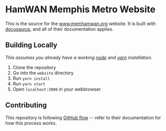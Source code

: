 # HamWAN Memphis Metro Website

This is the source for the www.memhamwan.org website. It is built with [docusaurus](https://docusaurus.io/), and all of their documentation applies.

## Building Locally

_This assumes you already have a working [node](https://nodejs.org/en/download/) and [yarn](https://yarnpkg.com/lang/en/docs/install/) installation._

1. Clone the repository
2. Go into the `website` directory
3. Run `yarn install`
4. Run `yarn start`
5. Open `localhost:3000` in your webbrowser

## Contributing

This repository is following [GitHub flow](https://guides.github.com/introduction/flow/) -- refer to their documentation for how this process works.
